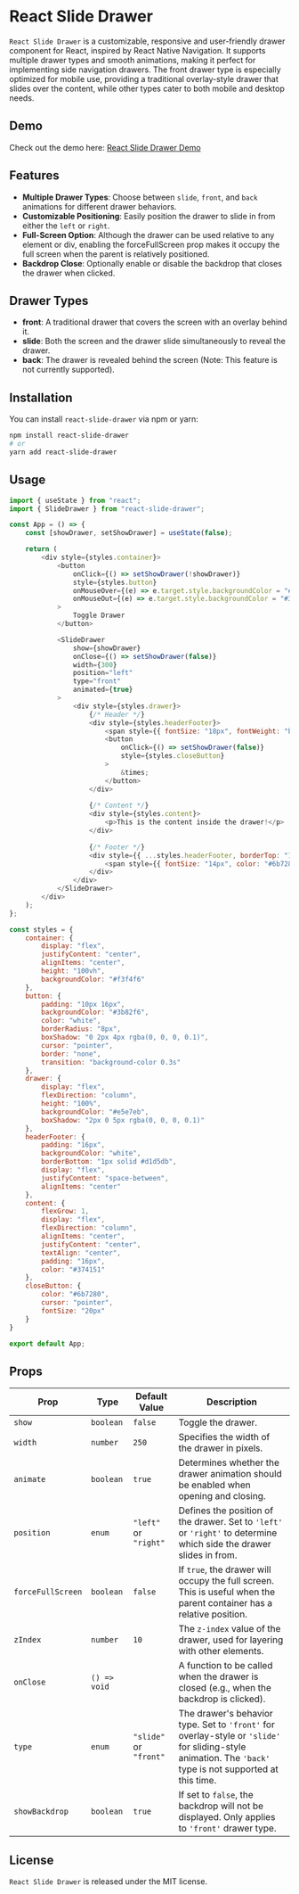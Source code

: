 # React Slide Drawer

`React Slide Drawer` is a customizable, responsive and user-friendly drawer component for React, inspired by React Native Navigation. It supports multiple drawer types and smooth animations, making it perfect for implementing side navigation drawers. The front drawer type is especially optimized for mobile use, providing a traditional overlay-style drawer that slides over the content, while other types cater to both mobile and desktop needs.

## Demo

Check out the demo here: [React Slide Drawer Demo](https://lynnhtinnyein.github.io/react-slide-drawer-demo/)

## Features

-   **Multiple Drawer Types**: Choose between `slide`, `front`, and `back` animations for different drawer behaviors.
-   **Customizable Positioning**: Easily position the drawer to slide in from either the `left` or `right`.
-   **Full-Screen Option**: Although the drawer can be used relative to any element or div, enabling the forceFullScreen prop makes it occupy the full screen when the parent is relatively positioned.
-   **Backdrop Close**: Optionally enable or disable the backdrop that closes the drawer when clicked.

## Drawer Types

-   **front**: A traditional drawer that covers the screen with an overlay behind it.
-   **slide**: Both the screen and the drawer slide simultaneously to reveal the drawer.
-   **back**: The drawer is revealed behind the screen (Note: This feature is not currently supported).

## Installation

You can install `react-slide-drawer` via npm or yarn:

```bash
npm install react-slide-drawer
# or
yarn add react-slide-drawer
```

## Usage

```js
import { useState } from "react";
import { SlideDrawer } from "react-slide-drawer";

const App = () => {
    const [showDrawer, setShowDrawer] = useState(false);

    return (
        <div style={styles.container}>
            <button 
                onClick={() => setShowDrawer(!showDrawer)}
                style={styles.button}
                onMouseOver={(e) => e.target.style.backgroundColor = "#2563eb"}
                onMouseOut={(e) => e.target.style.backgroundColor = "#3b82f6"}
            >
                Toggle Drawer
            </button>

            <SlideDrawer
                show={showDrawer}
                onClose={() => setShowDrawer(false)}
                width={300}
                position="left"
                type="front"
                animated={true}
            >
                <div style={styles.drawer}>
                    {/* Header */}
                    <div style={styles.headerFooter}>
                        <span style={{ fontSize: "18px", fontWeight: "bold" }}>Drawer Header</span>
                        <button 
                            onClick={() => setShowDrawer(false)}
                            style={styles.closeButton}
                        >
                            &times;
                        </button>
                    </div>
                    
                    {/* Content */}
                    <div style={styles.content}>
                        <p>This is the content inside the drawer!</p>
                    </div>
                    
                    {/* Footer */}
                    <div style={{ ...styles.headerFooter, borderTop: "1px solid #d1d5db" }}>
                        <span style={{ fontSize: "14px", color: "#6b7280" }}>Drawer Footer</span>
                    </div>
                </div>
            </SlideDrawer>
        </div>
    );
};

const styles = {
    container: {
        display: "flex",
        justifyContent: "center",
        alignItems: "center",
        height: "100vh",
        backgroundColor: "#f3f4f6"
    },
    button: {
        padding: "10px 16px",
        backgroundColor: "#3b82f6",
        color: "white",
        borderRadius: "8px",
        boxShadow: "0 2px 4px rgba(0, 0, 0, 0.1)",
        cursor: "pointer",
        border: "none",
        transition: "background-color 0.3s"
    },
    drawer: {
        display: "flex",
        flexDirection: "column",
        height: "100%",
        backgroundColor: "#e5e7eb",
        boxShadow: "2px 0 5px rgba(0, 0, 0, 0.1)"
    },
    headerFooter: {
        padding: "16px",
        backgroundColor: "white",
        borderBottom: "1px solid #d1d5db",
        display: "flex",
        justifyContent: "space-between",
        alignItems: "center"
    },
    content: {
        flexGrow: 1,
        display: "flex",
        flexDirection: "column",
        alignItems: "center",
        justifyContent: "center",
        textAlign: "center",
        padding: "16px",
        color: "#374151"
    },
    closeButton: {
        color: "#6b7280",
        cursor: "pointer",
        fontSize: "20px"
    }
}

export default App;

```

## Props

| Prop                   | Type         | Default Value          | Description                                                                                                                                               |
| ---------------------- | ------------ | ---------------------- | --------------------------------------------------------------------------------------------------------------------------------------------------------- |
| `show`                 | `boolean`    | `false`                | Toggle the drawer.                                                                                                                                        |
| `width`                | `number`     | `250`                  | Specifies the width of the drawer in pixels.                                                                                                              |
| `animate`              | `boolean`    | `true`                 | Determines whether the drawer animation should be enabled when opening and closing.                                                                       |
| `position`             | `enum`       | `"left"` or `"right"`  | Defines the position of the drawer. Set to `'left'` or `'right'` to determine which side the drawer slides in from.                                       |
| `forceFullScreen`      | `boolean`    | `false`                | If `true`, the drawer will occupy the full screen. This is useful when the parent container has a relative position.                                      |
| `zIndex`               | `number`     | `10`                   | The `z-index` value of the drawer, used for layering with other elements.                                                                                 |
| `onClose`              | `() => void` |                        | A function to be called when the drawer is closed (e.g., when the backdrop is clicked).                                                                   |
| `type`                 | `enum`       | `"slide"` or `"front"` | The drawer's behavior type. Set to `'front'` for overlay-style or `'slide'` for sliding-style animation. The `'back'` type is not supported at this time. |
| `showBackdrop` | `boolean`    | `true`                | If set to `false`, the backdrop will not be displayed. Only applies to `'front'` drawer type.                                             |

## License

`React Slide Drawer` is released under the MIT license.